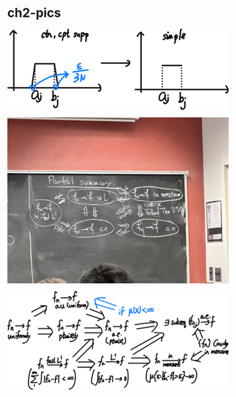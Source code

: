 # ch2-pics

![image-20250219092808932](ch2-pics.assets/image-20250219092808932.png)



![Screenshot 2025-01-31 at 10.16.11](ch2-pics.assets/33151739204904_.pic.jpg)



![image-20250220152857547](ch2-pics.assets/image-20250220152857547.png)







